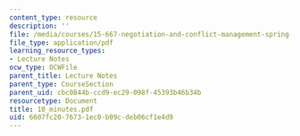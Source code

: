 ```yaml
---
content_type: resource
description: ''
file: /media/courses/15-667-negotiation-and-conflict-management-spring-2001/6607fc2076731ec0b09cdeb06cf1e4d9_10_minutes.pdf
file_type: application/pdf
learning_resource_types:
- Lecture Notes
ocw_type: OCWFile
parent_title: Lecture Notes
parent_type: CourseSection
parent_uid: cbc0844b-ccd9-ec29-098f-45393b46b34b
resourcetype: Document
title: 10_minutes.pdf
uid: 6607fc20-7673-1ec0-b09c-deb06cf1e4d9
---
```

